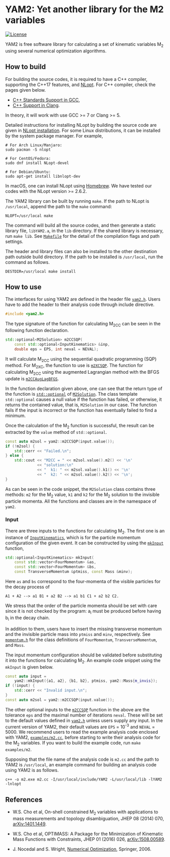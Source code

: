 # YAM2: Yet another library for the M2 variables

[![License](https://img.shields.io/badge/License-BSD%203--Clause-blue.svg)](https://opensource.org/licenses/BSD-3-Clause)

YAM2 is free software library for calculating a set of kinematic variables M<sub>2</sub> using several numerical optimization algorithms.

## How to build

For building the source codes, it is required to have a C++ compiler, supporting the C++17 features, and [NLopt](https://github.com/stevengj/nlopt). For C++ compiler, check the pages given below.

* [C++ Standards Support in GCC](https://gcc.gnu.org/projects/cxx-status.html),
* [C++ Support in Clang](https://clang.llvm.org/cxx_status.html).

In theory, it will work with use GCC >= 7 or Clang >= 5.

Detailed instructions for installing NLopt by building the source code are given in [NLopt installation](https://nlopt.readthedocs.io/en/latest/NLopt_Installation/). For some Linux distributions, it can be installed by the system package manager. For example,

```
# For Arch Linux/Manjaro:
sudo pacman -S nlopt

# For CentOS/Fedora:
sudo dnf install NLopt-devel

# For Debian/Ubuntu:
sudo apt-get install libnlopt-dev
```

In macOS, one can install NLopt using [Homebrew](https://brew.sh/). We have tested our codes with the NLopt version >= 2.6.2.

The YAM2 library can be built by running `make`. If the path to NLopt is `/usr/local`, append the path to the `make` command:

```
NLOPT=/usr/local make
```

The command will build all the source codes, and then generate a static library file, `libYAM2.a`, in the `lib` directory. If the shared library is necessary, run `make lib`. See [`Makefile`](./Makefile) for the detail of the compilation flags and path settings.

The header and library files can also be installed to the other destination path outside build directory. If the path to be installed is `/usr/local`, run the command as follows.

```
DESTDIR=/usr/local make install
```

## How to use

The interfaces for using YAM2 are defined in the header file [`yam2.h`](./src/yam2.h). Users have to add the header to their analysis code through include directive.

``` c++
#include <yam2.h>
```

The type signature of the function for calculating M<sub>2CC</sub> can be seen in the following function declaration.

``` c++
std::optional<M2Solution> m2CCSQP(
    const std::optional<InputKinematics> &inp,
    double eps = EPS, int neval = NEVAL);
```

It will calculate M<sub>2CC</sub> using the sequential quadratic programming (SQP) method. For M<sub>2XC</sub>, the function to use is [`m2XCSQP`](./src/yam2.h). The function for calculating M<sub>2CC</sub> using the augmented Lagrangian method with the BFGS update is [`m2CCAugLagBFGS`](./src/yam2.h).

In the function declaration given above, one can see that the return type of the function is [`std::optional`](https://en.cppreference.com/w/cpp/utility/optional) of [`M2Solution`](./src/yam2.h). The class template `std::optional` causes a null value if the function has failed, or otherwise, it returns the contained value, that is, `M2Solution` in our case. The function fails if the input is incorrect or the function has eventually failed to find a minimum.

Once the calculation of the M<sub>2</sub> function is successful, the result can be extracted by the `value` method of `std::optional`.

``` c++
const auto m2sol = yam2::m2CCSQP(input.value());
if (!m2sol) {
    std::cerr << "Failed.\n";
} else {
    std::cout << "M2CC = " << m2sol.value().m2() << '\n'
              << "solution:\n"
              << "  k1: " << m2sol.value().k1() << '\n'
              << "  k2: " << m2sol.value().k2() << '\n';
}
```

As can be seen in the code snippet, the `M2Solution` class contains three methods: `m2` for the M<sub>2</sub> value, `k1` and `k2` for the M<sub>2</sub> solution to the invisible particle momenta. All the functions and classes are in the namespace of `yam2`.

### Input

There are three inputs to the functions for calculating M<sub>2</sub>. The first one is an instance of [`InputKinematics`](./src/input.h), which is for the particle momentum configuration of the given event. It can be constructed by using the [`mkInput`](./src/input.h) function,

``` c++
std::optional<InputKinematics> mkInput(
    const std::vector<FourMomentum> &as,
    const std::vector<FourMomentum> &bs,
    const TransverseMomentum &ptmiss, const Mass &minv);
```

Here `as` and `bs` correspond to the four-momenta of the visible particles for the decay process of

```
A1 + A2 --> a1 B1 + a2 B2 --> a1 b1 C1 + a2 b2 C2.
```

We stress that the order of the particle momenta should be set with care since it is not checked by the program: a<sub>i</sub> must be produced before having b<sub>i</sub> in the decay chain.

In addition to them, users have to insert the missing transverse momentum and the invisible particle mass into `ptmiss` and `minv`, respectively. See [`momentum.h`](./src/momentum.h) for the class definitions of `FourMomentum`, `TransverseMomentum`, and `Mass`.

The input momentum configuration should be validated before substituting it into the functions for calculating M<sub>2</sub>. An example code snippet using the `mkInput` is given below.

``` c++
const auto input =
    yam2::mkInput({a1, a2}, {b1, b2}, ptmiss, yam2::Mass{m_invis});
if (!input) {
    std::cerr << "Invalid input.\n";
}
const auto m2sol = yam2::m2CCSQP(input.value());
```

The other optional inputs to the [`m2CCSQP`](./src/yam2.h) function in the above are the tolerance `eps` and the maximal number of iterations `neval`. These will be set to the default values defined in [`yam2.h`](./src/yam2.h) unless users supply any input. In the current version of YAM2, their default values are `EPS` = 10<sup>-3</sup> and `NEVAL` = 5000. We recommend users to read the example analysis code enclosed with YAM2, [`examples/m2.cc`](./examples/m2.cc), before starting to write their analysis code for the M<sub>2</sub> variables. If you want to build the example code, run `make examples/m2`.

Supposing that the file name of the analysis code is `m2.cc` and the path to YAM2 is `/usr/local`, an example command for building an analysis code using YAM2 is as follows.

```
c++ -o m2.exe m2.cc -I/usr/local/include/YAM2 -L/usr/local/lib -lYAM2 -lnlopt
```

## References

* W.S. Cho et al, On-shell constrained M<sub>2</sub>​ variables with applications to mass measurements and topology disambiguation, JHEP 08 (2014) 070, [arXiv:1401.1449](https://arxiv.org/abs/1401.1449).

* W.S. Cho et al, OPTIMASS: A Package for the Minimization of Kinematic Mass Functions with Constraints, JHEP 01 (2016) 026, [arXiv:1508.00589](https://arxiv.org/abs/1508.00589).

* J. Nocedal and S. Wright, [Numerical Optimization](https://link.springer.com/book/10.1007/978-0-387-40065-5), Springer, 2006.
